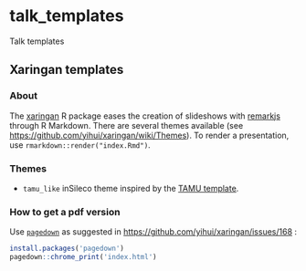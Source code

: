 # talk_templates

Talk templates


## Xaringan templates 

### About

The [xaringan](https://github.com/yihui/xaringan) R package eases the creation
of slideshows with [remarkjs](https://remarkjs.com/#1) through R Markdown.
There are several themes available (see https://github.com/yihui/xaringan/wiki/Themes). To render a presentation, use `rmarkdown::render("index.Rmd")`.

### Themes 

- `tamu_like` inSileco theme inspired by the [TAMU template](https://github.com/nanhung/xaringan-tamu).


### How to get a pdf version

Use [`pagedown`](https://github.com/rstudio/pagedown) as suggested in https://github.com/yihui/xaringan/issues/168 :

```R
install.packages('pagedown')
pagedown::chrome_print('index.html')
```

